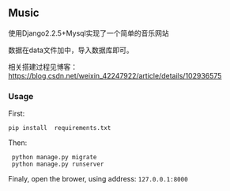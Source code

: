 ## Music

使用Django2.2.5+Mysql实现了一个简单的音乐网站

数据在data文件加中，导入数据库即可。

相关搭建过程见博客：https://blog.csdn.net/weixin_42247922/article/details/102936575

### Usage
First:

    pip install  requirements.txt
Then:

     python manage.py migrate
     python manage.py runserver

Finaly, open the brower, using address: `127.0.0.1:8000`

